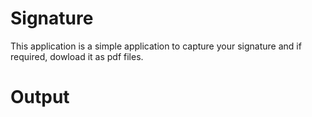 # Signature
This application is a simple application to capture your signature and if required, dowload it as pdf files.

# Output

